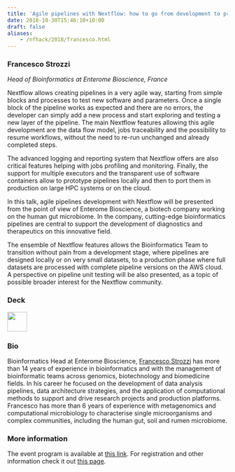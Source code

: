 ```yaml
---
title: 'Agile pipelines with Nextflow: how to go from development to production without pain'
date: 2018-10-30T15:46:10+10:00
draft: false
aliases:
    - /nfhack/2018/francesco.html
---
```


### Francesco Strozzi
*Head of Bioinformatics at Enterome Bioscience, France* 

Nextflow allows creating pipelines in a very agile way, starting from simple blocks and processes to test new software and parameters. Once a single block of the pipeline works as expected and there are no errors, the developer can simply add a new process and start exploring and testing a new layer of the pipeline. The main Nextflow features allowing this agile development are the data flow model, jobs traceability and the possibility to resume workflows, without the need to re-run unchanged and already completed steps. 

The advanced logging and reporting system that Nextflow offers are also critical features helping with jobs profiling and monitoring. Finally, the support for multiple executors and the transparent use of software containers allow to prototype pipelines locally and then to port them in production on large HPC systems or on the cloud. 

In this talk, agile pipelines development with Nextflow will be presented from the point of view of Enterome Bioscience, a biotech company working on the human gut microbiome. In the company, cutting-edge bioinformatics pipelines are central to support the development of diagnostics and therapeutics on this innovative field. 

The ensemble of Nextflow features allows the Bioinformatics Team to transition without pain from a development stage, where pipelines are designed locally or on very small datasets, to a production phase where full datasets are processed with complete pipeline versions on the AWS cloud. A perspective on pipeline unit testing will be also presented, as a topic of possible broader interest for the Nextflow community.

### Deck

<a href='/misc/nfhack18/francesco.pdf'><img src='/img/deck.png' width='45pt' /></a>

### Bio 

Bioinformatics Head at Enterome Bioscience, [Francesco Strozzi](https://www.linkedin.com/in/francescostrozzi/) has more than 14 years of experience in bioinformatics and with the management of bioinformatic teams across genomics, biotechnology and biomedicine fields. In his career he focused on the development of data analysis pipelines, data architecture strategies, and the application of computational methods to support and drive research projects and production platforms. Francesco has more than 6 years of experience with metagenomics and computational microbiology to characterise single microorganisms and complex communities, including the human gut, soil and rumen microbiome.


### More information 

The event program is available at [this link](https://github.com/nextflow-io/nf-hack18/blob/master/schedule.md). For registration and other information check it out [this page](http://www.crg.eu/en/event/coursescrg-nextflow-reproducible-silico-genomics-0).